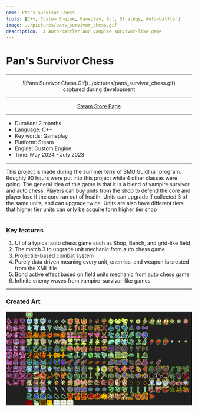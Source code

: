 ```yaml
---
name: Pan's Survivor Chess
tools: [C++, Custom Engine, Gameplay, Art, Strategy, Auto-battler]
image: ../pictures/pans_survivor_chess.gif
description:  A Auto-battler and vampire survivor-like game
---
```


# Pan's Survivor Chess

***

<span style="display:block;text-align:center">
![Pans Survivor Chess Gif](../pictures/pans_survivor_chess.gif)
</span>
<span style="display:block;text-align:center">
captured during development
</span>

***

<div style="text-align: center;">
    <p><a href="https://store.steampowered.com/app/2484610/">Steam Store Page</a></p>
</div>

***

- Duration:             2 months
- Language:             C++
- Key words:            Gameplay
- Platform:             Steam
- Engine:               Custom Engine
- Time:                 May 2024 - July 2023

***

This project is made during the summer term of SMU Guidlhall program. Roughly 90 hours were put into this project while 4 other classes were going. The general idea of this game is that it is a blend of vampire survivor and auto chess. Players can buy units from the shop to defend the core and player lose if the core ran out of health. Units can upgrade if collected 3 of the same units, and can upgrade twice. Units are also have different tiers that higher tier units can only be acquire form higher tier shop

***

### Key features

1. UI of a typical auto chess game such as Shop, Bench, and grid-like field
2. The match 3 to upgrade unit mechanic from auto chess game
3. Projectile-based combat system 
4. Purely data driven meaning every unit, enemies, and weapon is created from the XML file
5. Bond active effect based on field units mechanic from auto chess game
6. Infinite enemy waves from vampire-survivor-like games

***

### Created Art

![Pans Survivor Chess Sprite Sheet](../pictures/pans_survivor_chess_sprite.png)
